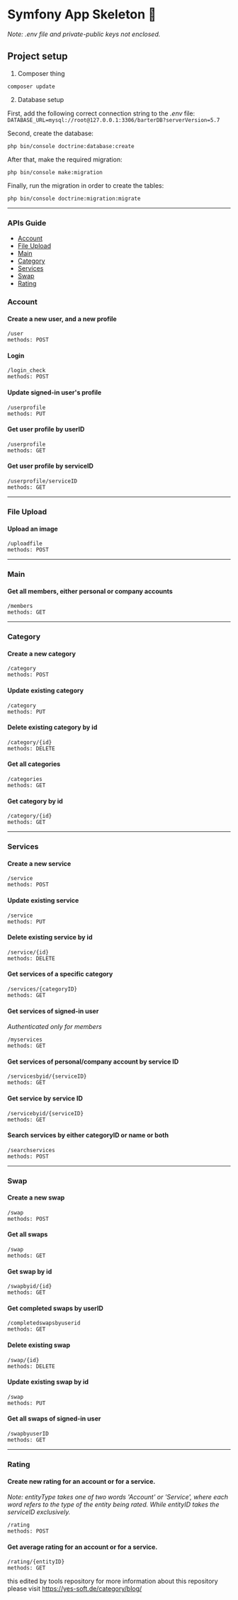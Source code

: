 # Symfony App Skeleton 🚧
*Note: .env file and private-public keys not enclosed.*
## Project setup

1) Composer thing
```
composer update
```

2) Database setup

First, add the following correct connection string to the _.env_ file:
`DATABASE_URL=mysql://root@127.0.0.1:3306/barterDB?serverVersion=5.7`

Second, create the database:
```
php bin/console doctrine:database:create
```

After that, make the required migration:
```
php bin/console make:migration
```

Finally, run the migration in order to create the tables:
```
php bin/console doctrine:migration:migrate
```
----


### APIs Guide
* [Account](#account)
* [File Upload](#file-upload) 
* [Main](#main)
* [Category](#category)
* [Services](#services)
* [Swap](#swap) 
* [Rating](#rating)

### Account
#### Create a new user, and a new profile
```
/user
methods: POST
```
#### Login
```
/login_check
methods: POST
```
#### Update signed-in user's profile
```
/userprofile
methods: PUT
```
#### Get user profile by userID
```
/userprofile
methods: GET
```
#### Get user profile by serviceID
```
/userprofile/serviceID
methods: GET
```
****

### File Upload
#### Upload an image
```
/uploadfile
methods: POST
```
****

### Main
#### Get all members, either personal or company accounts
```
/members
methods: GET
```
****

### Category
#### Create a new category
```
/category
methods: POST
```
#### Update existing category
```
/category
methods: PUT
```
#### Delete existing category by id
```
/category/{id}
methods: DELETE
```
#### Get all categories
```
/categories
methods: GET
```
#### Get category by id
```
/category/{id}
methods: GET
```
****

### Services
#### Create a new service
```
/service
methods: POST
```
#### Update existing service
```
/service
methods: PUT
```
#### Delete existing service by id
```
/service/{id}
methods: DELETE
```
#### Get services of a specific category
```
/services/{categoryID}
methods: GET
```
#### Get services of signed-in user
_Authenticated only for members_ 
```
/myservices
methods: GET
```
#### Get services of personal/company account by service ID
```
/servicesbyid/{serviceID}
methods: GET
```
#### Get service by service ID
```
/servicebyid/{serviceID}
methods: GET
```
#### Search services by either categoryID or name or both
```
/searchservices
methods: POST
```
****

### Swap
#### Create a new swap
```
/swap
methods: POST
```
#### Get all swaps
```
/swap
methods: GET
```
#### Get swap by id
```
/swapbyid/{id}
methods: GET
```
#### Get completed swaps by userID
```
/completedswapsbyuserid
methods: GET
```
#### Delete existing swap 
```
/swap/{id}
methods: DELETE
```
#### Update existing swap by id
```
/swap 
methods: PUT
```
#### Get all swaps of signed-in user
```
/swapbyuserID 
methods: GET
```
****

### Rating
#### Create new rating for an account or for a service.
_Note: entityType takes one of two words 'Account' or 'Service', where each word refers to the type of the entity being rated. While entityID takes the serviceID exclusively._ 
```
/rating
methods: POST
```
#### Get average rating for an account or for a service.
```
/rating/{entityID}
methods: GET
```

this edited by tools repository for more information about this repository please visit https://yes-soft.de/category/blog/
